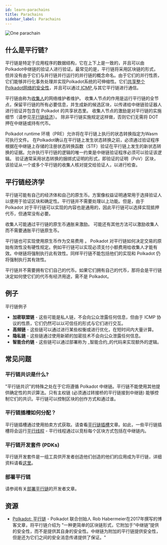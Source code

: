 ```yaml
---
id: learn-parachains
title: Parachains
sidebar_label: Parachains
---
```


![One parachain](assets/network/one_parachain.png)

## 什么是平行链?

平行链是特定于应用程序的数据结构，它在上下上是一致的，并且可以由Polkadot中继链的验证人进行验证。最常见的是，平行链将采用区块链的形式，但并没有由于它们与并行链并行运行的并行链的概念命名。由于它们的并行性质，它们能够并行化事务处理并实现Polkadot系统的可伸缩性。它们[共享整个Polkadot网络的安全性](learn-security)，并且可以通过[ ICMP ](learn-interchain)与其它平行链进行通信。

平行链由称为[收集人](maintain-collator)的网络维护者维护。 收集人节点的作用是运行平行链的全节点，保留平行链的所有必要信息，并生成新的候选区块，以传递给中继链验证器人进行验证并包含在 Polkadot 的共享状态里。 收集人节点的激励是对平行链的实施细节（请参见[平行链经济](#parachain-economies)）。 除非平行链实施规定这样做，否则它们无需将 DOT 押在中继链或持有代币。

Polkadot runtime 环境（PRE）允许将在平行链上执行的状态转换指定为Wasm可执行文件。 在Polkadot确认在平行链上发生状态转换之前，必须通过验证程序根据在中继链上存储的注册状态转换函数（STF）验证在平行链上发生的新状态转换的证据。允许执行平行链的逻辑的唯一约束是中继链验证程序必须可以验证该逻辑。 验证通常采用状态转换的捆绑式证明的形式，即验证的证明（PoV）区块，该验证从一个或多个平行链的收集人核对提交给验证人，以进行检查。

## 平行链经济学

平行链可能有自己的经济体和自己的原生币。方案像权益证明通常用于选择验证人以便用于验证区块和确定性。平行链并不需要处理以上功能。但是，由于 Polkadot 对于平行链可以实现的内容也是通用的，因此平行链可以选择实现抵押代币，但通常没有必要。

收集人可能通过平行链的原生币通胀来激励。 可能还有其他方法可以激励收集人而不需要通胀平行链原生币。

平行链也可实现使用原生币作为交易费用 。 Polkadot 对平行链如何决定交易的原始有效性没有硬性规定。例如平行链可以实现必须支付小额费用给收集人才能有效。中继链将强制执行此有效性。同样平行链不能包括他们的实现和 Polkadot 仍将强制执行其有效性。

平行链并不需要拥有它们自己的代币。如果它们拥有自己的代币，那将会是平行链决定如何使它们的代币有经济用途，需不是 Polkadot。

## 例子

平行链例子

- **加密联盟链** - 这些可能是私人链，不会向公众泄露任何信息，但由于 ICMP 协议的性质，它们仍然可以以可信任的形式与它们进行交互。
- **高频链** - 这些链可以通过进行某些权衡或进行优化，在短时间内大量计算。
- **隐私链** - 这些链通过使用新颖的加密技术不会向公众泄露任何信息。
- **智能合约链** - 这些链可以通过部署称为 _智能合约_的代码来实现额外的逻辑。

## 常见问题

### 平行链共识是什么?

"平行链共识"的特殊之处在于它将遵循 Polkadot 中继链。平行链不能使用其他提供确定性的共识算法。只有主权链 (必须通过转接桥的平行链接到中继链) 能够控制它们的共识。平行链可以控制区块的创作方式和通过谁。

### 平行链插槽如何分配？

平行链插槽通过使用拍卖方式获取。请查看[平行链插槽](learn-auction)文章。如此，一些平行链插槽将会运行[平行线程](learn-parathreads) - 平行线程通过以竞标每个区块方式包括在中继链内。

### 平行链开发套件 (PDKs)

平行链开发套件是一组工具供开发者创造他们创造的他们的应用成为平行链，详细资料请看[这里](build-pdk)。

### 部署平行链

请参阅有关[部署平行链](build-deploy-parachains)的开发者文章。

## 资源

- [Polkadot: 平行链](https://medium.com/polkadot-network/polkadot-the-parachain-3808040a769a) - Polkadot 联合创始人 Rob Habermeier在2017年撰写的博客文章，将平行链介绍为 "一种更简单的区块链形式，它附加于“中继链”提供的安全性，而不是提供其自身的安全性。中继链为附加的平行链提供安全性，但是还为它们之间的安全消息传递提供了保证。"
